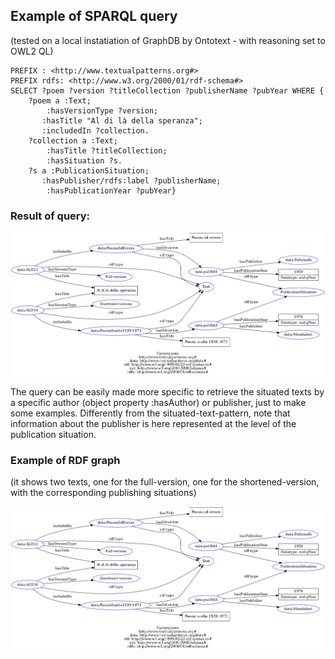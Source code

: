 ## Example of SPARQL query
(tested on a local instatiation of GraphDB by Ontotext - with reasoning set to OWL2 QL)

```sparql
PREFIX : <http://www.textualpatterns.org#>
PREFIX rdfs: <http://www.w3.org/2000/01/rdf-schema#>
SELECT ?poem ?version ?titleCollection ?publisherName ?pubYear WHERE { 
    ?poem a :Text;
        :hasVersionType ?version;
       :hasTitle "Al di là della speranza";
       :includedIn ?collection.
    ?collection a :Text;
        :hasTitle ?titleCollection;
        :hasSituation ?s.
    ?s a :PublicationSituation;
       :hasPublisher/rdfs:label ?publisherName;
        :hasPublicationYear ?pubYear} 
```
### Result of query:

![Local Image](text-graph-example.png)

The query can be easily made more specific to retrieve the situated texts by a specific author (object property :hasAuthor) or publisher, just to make some examples. Differently from the situated-text-pattern, note that information about the publisher is here represented at the level of the publication situation.

### Example of RDF graph 
(it shows two texts, one for the full-version, one for the shortened-version, with the corresponding publishing situations) 

![Local Image](text-graph-example.png)
